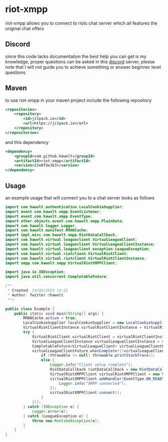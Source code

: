 # riot-xmpp

riot-xmpp allows you to connect to riots chat server which all features the original chat offers

## Discord

since this code lacks documentation the best help you can get is my knowledge, proper questions can be asked in this [discord](https://discord.gg/3wknX5gxaW) server, please note that I will not guide you to achieve something or answer beginner level questions

## Maven

to use riot-xmpp in your maven project include the following repository

```xml
<repositories>
    <repository>
        <id>jitpack.io</id>
        <url>https://jitpack.io</url>
    </repository>
</repositories>
```
and this dependency

```xml
<dependency>
    <groupId>com.github.hawolt</groupId>
    <artifactId>riot-xmpp</artifactId>
    <version>22e0fde3b3</version>
</dependency>
```

## Usage

an example usage that will connect you to a chat server looks as follows

```java
import com.hawolt.authentication.LocalCookieSupplier;
import event.com.hawolt.xmpp.EventListener;
import event.com.hawolt.xmpp.EventType;
import other.objects.event.com.hawolt.xmpp.PlainData;
import com.hawolt.logger.Logger;
import com.hawolt.manifest.RMANCache;
import impl.misc.com.hawolt.xmpp.RiotDataCallback;
import com.hawolt.virtual.leagueclient.VirtualLeagueClient;
import com.hawolt.virtual.leagueclient.VirtualLeagueClientInstance;
import com.hawolt.virtual.leagueclient.exception.LeagueException;
import com.hawolt.virtual.riotclient.VirtualRiotClient;
import com.hawolt.virtual.riotclient.VirtualRiotClientInstance;
import xmpp.com.hawolt.xmpp.VirtualRiotXMPPClient;

import java.io.IOException;
import java.util.concurrent.CompletableFuture;

/**
 * Created: 24/02/2023 14:21
 * Author: Twitter @hawolt
 **/

public class Example {
    public static void main(String[] args) {
        RMANCache.active = true;
        LocalCookieSupplier localCookieSupplier = new LocalCookieSupplier();
        VirtualRiotClientInstance virtualRiotClientInstance = VirtualRiotClientInstance.create(localCookieSupplier);
        try {
            VirtualRiotClient virtualRiotClient = virtualRiotClientInstance.login(args[0], args[1]);
            VirtualLeagueClientInstance virtualLeagueClientInstance = virtualRiotClient.createVirtualLeagueClientInstance();
            CompletableFuture<VirtualLeagueClient> virtualLeagueClientFuture = virtualLeagueClientInstance.login(true, false);
            virtualLeagueClientFuture.whenComplete(((virtualLeagueClient, throwable) -> {
                if (throwable != null) throwable.printStackTrace();
                else {
                    Logger.info("Client setup complete");
                    RiotDataCallback riotDataCallback = new RiotDataCallback(virtualLeagueClient);
                    VirtualRiotXMPPClient virtualRiotXMPPClient = new VirtualRiotXMPPClient(riotDataCallback);
                    virtualRiotXMPPClient.addHandler(EventType.ON_READY, (EventListener<PlainData>) event -> {
                        Logger.info("XMPP connected");
                    });
                    virtualRiotXMPPClient.connect();
                }
            }));
        } catch (IOException e) {
            Logger.error(e);
        } catch (LeagueException e) {
            throw new RuntimeException(e);
        }
    }
}

```
